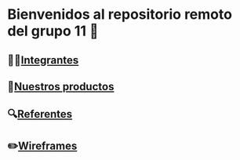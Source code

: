 # Bienvenidos al repositorio remoto del grupo 11 🏡
## 👨‍💻[Integrantes](./Documentos/Integrantes.md)
## 🎁[Nuestros productos](./Documentos/productos.md)
## 🔍[Referentes](./Documentos/referentes.md)
## ✏️[Wireframes](./Documentos/wireframes.md)
